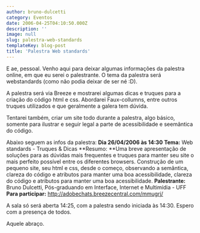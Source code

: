 ```yaml
---
author: bruno-dulcetti
category: Eventos
date: 2006-04-25T04:10:50.000Z
description: ''
image: null
slug: palestra-web-standards
templateKey: blog-post
title: 'Palestra Web standards'
---
```


E ae, pessoal. Venho aqui para deixar algumas informações da palestra online, em que eu serei o palestrante. O tema da palestra será webstandards (como não podia deixar de ser né :D).

A palestra será via Breeze e mostrarei algumas dicas e truques para a criação do código html e css. Abordarei Faux-collumns, entre outros truques utilizados e que geralmente a galera tem dúvida.

Tentarei também, criar um site todo durante a palestra, algo básico, somente para ilustrar e seguir legal a parte de acessibilidade e seemântica do código.

Abaixo seguem as infos da palestra:
**Dia 26/04/2006 às 14:30**
**Tema:** Web standards - Truques & Dicas
**Resumo: **Uma breve apresentação de soluções para as dúvidas mais frequentes e truques para manter seu site o mais perfeito possível entre os diferentes browsers. Construção de um pequeno site, seu html e css, desde o começo, observando a semântica, clareza do código e atributos para manter uma boa acessibilidade, clareza do código e atributos para manter uma boa acessibilidade.
**Palestrante:** Bruno Dulcetti, Pós-graduando em Interface, Internet e
Multimídia - UFF
**Para participar:** <a href="http://adobechats.breezecentral.com/mmugrj/">http://adobechats.breezecentral.com/mmugrj/</a>

A sala só será aberta 14:25, com a palestra sendo iniciada às 14:30. Espero com a presença de todos.

Aquele abraço.
